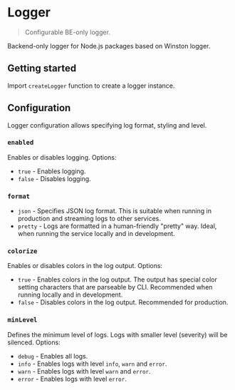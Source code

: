 # Logger

> Configurable BE-only logger.

Backend-only logger for Node.js packages based on Winston logger.

## Getting started

Import `createLogger` function to create a logger instance.

## Configuration

Logger configuration allows specifying log format, styling and level.

### `enabled`

Enables or disables logging. Options:

- `true` - Enables logging.
- `false` - Disables logging.

### `format`

- `json` - Specifies JSON log format. This is suitable when running in production and streaming logs to other services.
- `pretty` - Logs are formatted in a human-friendly "pretty" way. Ideal, when running the service locally and in
  development.

### `colorize`

Enables or disables colors in the log output. Options:

- `true` - Enables colors in the log output. The output has special color setting characters that are parseable by CLI.
  Recommended when running locally and in development.
- `false` - Disables colors in the log output. Recommended for production.

### `minLevel`

Defines the minimum level of logs. Logs with smaller level (severity) will be silenced. Options:

- `debug` - Enables all logs.
- `info` - Enables logs with level `info`, `warn` and `error`.
- `warn` - Enables logs with level `warn` and `error`.
- `error` - Enables logs with level `error`.
